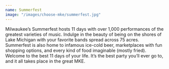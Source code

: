 ```yaml
---
name: Summerfest
image: "/images/choose-mke/summerfest.jpg"
---
```

Milwaukee’s Summerfest hosts 11 days with over 1,000 performances of the greatest varieties of music. Indulge in the beauty of being on the shores of Lake Michigan with your favorite bands spread across 75 acres. Summerfest is also home to infamous ice-cold beer, marketplaces with fun shopping options, and every kind of food imaginable (mostly fried). Welcome to the best 11 days of your life. It’s the best party you’ll ever go to, and it all takes place in the great MKE.
